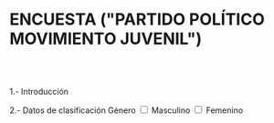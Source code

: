 <form action = "mailto.:norna.gama.gama.doc.utc.mx" method = "post" enctype = "text/plain">
<p> <h1> ENCUESTA ("PARTIDO POLÍTICO MOVIMIENTO JUVENIL") </h1>
<br> <br>
<p> 1.- Introducción
  
<p> 2.- Datos de clasificación
Género
<input type = "checkbox" name = "m"> Masculino
<input type = "checkbox" name = "f"> Femenino </p></p>
<br> 

